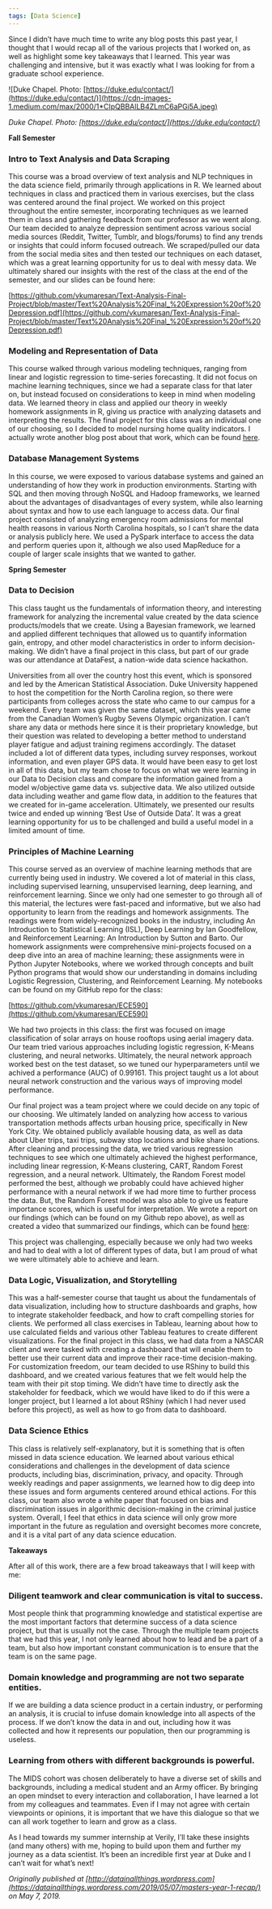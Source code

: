 ```yaml
---
tags: [Data Science]
---
```

Since I didn’t have much time to write any blog posts this past year, I thought that I would recap all of the various projects that I worked on, as well as highlight some key takeaways that I learned. This year was challenging and intensive, but it was exactly what I was looking for from a graduate school experience.

![Duke Chapel. Photo: [https://duke.edu/contact/](https://duke.edu/contact/)](https://cdn-images-1.medium.com/max/2000/1*CIpQBBAlLB4ZLmC6aPGi5A.jpeg)

*Duke Chapel. Photo: [https://duke.edu/contact/](https://duke.edu/contact/)*


**Fall Semester**

### Intro to Text Analysis and Data Scraping

This course was a broad overview of text analysis and NLP techniques in the data science field, primarily through applications in R. We learned about techniques in class and practiced them in various exercises, but the class was centered around the final project. We worked on this project throughout the entire semester, incorporating techniques as we learned them in class and gathering feedback from our professor as we went along. Our team decided to analyze depression sentiment across various social media sources (Reddit, Twitter, Tumblr, and blogs/forums) to find any trends or insights that could inform focused outreach. We scraped/pulled our data from the social media sites and then tested our techniques on each dataset, which was a great learning opportunity for us to deal with messy data. We ultimately shared our insights with the rest of the class at the end of the semester, and our slides can be found here:

[https://github.com/vkumaresan/Text-Analysis-Final-Project/blob/master/Text%20Analysis%20Final_%20Expression%20of%20Depression.pdf](https://github.com/vkumaresan/Text-Analysis-Final-Project/blob/master/Text%20Analysis%20Final_%20Expression%20of%20Depression.pdf)

### Modeling and Representation of Data

This course walked through various modeling techniques, ranging from linear and logistic regression to time-series forecasting. It did not focus on machine learning techniques, since we had a separate class for that later on, but instead focused on considerations to keep in mind when modeling data. We learned theory in class and applied our theory in weekly homework assignments in R, giving us practice with analyzing datasets and interpreting the results. The final project for this class was an individual one of our choosing, so I decided to model nursing home quality indicators. I actually wrote another blog post about that work, which can be found [here](https://datainallthings.wordpress.com/2019/01/10/nursing-home-analysis-cms-data/).

### Database Management Systems

In this course, we were exposed to various database systems and gained an understanding of how they work in production environments. Starting with SQL and then moving through NoSQL and Hadoop frameworks, we learned about the advantages of disadvantages of every system, while also learning about syntax and how to use each language to access data. Our final project consisted of analyzing emergency room admissions for mental health reasons in various North Carolina hospitals, so I can’t share the data or analysis publicly here. We used a PySpark interface to access the data and perform queries upon it, although we also used MapReduce for a couple of larger scale insights that we wanted to gather.

**Spring Semester**

### Data to Decision

This class taught us the fundamentals of information theory, and interesting framework for analyzing the incremental value created by the data science products/models that we create. Using a Bayesian framework, we learned and applied different techniques that allowed us to quantify information gain, entropy, and other model characteristics in order to inform decision-making. We didn’t have a final project in this class, but part of our grade was our attendance at DataFest, a nation-wide data science hackathon.

Universities from all over the country host this event, which is sponsored and led by the American Statistical Association. Duke University happened to host the competition for the North Carolina region, so there were participants from colleges across the state who came to our campus for a weekend. Every team was given the same dataset, which this year came from the Canadian Women’s Rugby Sevens Olympic organization. I can’t share any data or methods here since it is their proprietary knowledge, but their question was related to developing a better method to understand player fatigue and adjust training regimens accordingly. The dataset included a lot of different data types, including survey responses, workout information, and even player GPS data. It would have been easy to get lost in all of this data, but my team chose to focus on what we were learning in our Data to Decision class and compare the information gained from a model w/objective game data vs. subjective data. We also utilized outside data including weather and game flow data, in addition to the features that we created for in-game acceleration. Ultimately, we presented our results twice and ended up winning ‘Best Use of Outside Data’. It was a great learning opportunity for us to be challenged and build a useful model in a limited amount of time.

### Principles of Machine Learning

This course served as an overview of machine learning methods that are currently being used in industry. We covered a lot of material in this class, including supervised learning, unsupervised learning, deep learning, and reinforcement learning. Since we only had one semester to go through all of this material, the lectures were fast-paced and informative, but we also had opportunity to learn from the readings and homework assignments. The readings were from widely-recognized books in the industry, including An Introduction to Statistical Learning (ISL), Deep Learning by Ian Goodfellow, and Reinforcement Learning: An Introduction by Sutton and Barto. Our homework assignments were comprehensive mini-projects focused on a deep dive into an area of machine learning; these assignments were in Python Jupyter Notebooks, where we worked through concepts and built Python programs that would show our understanding in domains including Logistic Regression, Clustering, and Reinforcement Learning. My notebooks can be found on my GitHub repo for the class:

[https://github.com/vkumaresan/ECE590](https://github.com/vkumaresan/ECE590)

We had two projects in this class: the first was focused on image classification of solar arrays on house rooftops using aerial imagery data. Our team tried various approaches including logistic regression, K-Means clustering, and neural networks. Ultimately, the neural network approach worked best on the test dataset, so we tuned our hyperparameters until we achived a performance (AUC) of 0.99161. This project taught us a lot about neural network construction and the various ways of improving model performance.

Our final project was a team project where we could decide on any topic of our choosing. We ultimately landed on analyzing how access to various transportation methods affects urban housing price, specifically in New York City. We obtained publicly available housing data, as well as data about Uber trips, taxi trips, subway stop locations and bike share locations. After cleaning and processing the data, we tried various regression techniques to see which one ultimately achieved the highest performance, including linear regression, K-Means clustering, CART, Random Forest regression, and a neural network. Ultimately, the Random Forest model performed the best, although we probably could have achieved higher performance with a neural network if we had more time to further process the data. But, the Random Forest model was also able to give us feature importance scores, which is useful for interpretation. We wrote a report on our findings (which can be found on my Github repo above), as well as created a video that summarized our findings, which can be found [here](https://youtu.be/Fbon8qOrJeA):

This project was challenging, especially because we only had two weeks and had to deal with a lot of different types of data, but I am proud of what we were ultimately able to achieve and learn.

### Data Logic, Visualization, and Storytelling

This was a half-semester course that taught us about the fundamentals of data visualization, including how to structure dashboards and graphs, how to integrate stakeholder feedback, and how to craft compelling stories for clients. We performed all class exercises in Tableau, learning about how to use calculated fields and various other Tableau features to create different visualizations. For the final project in this class, we had data from a NASCAR client and were tasked with creating a dashboard that will enable them to better use their current data and improve their race-time decision-making. For customization freedom, our team decided to use RShiny to build this dashboard, and we created various features that we felt would help the team with their pit stop timing. We didn’t have time to directly ask the stakeholder for feedback, which we would have liked to do if this were a longer project, but I learned a lot about RShiny (which I had never used before this project), as well as how to go from data to dashboard.

### Data Science Ethics

This class is relatively self-explanatory, but it is something that is often missed in data science education. We learned about various ethical considerations and challenges in the development of data science products, including bias, discrimination, privacy, and opacity. Through weekly readings and paper assignments, we learned how to dig deep into these issues and form arguments centered around ethical actions. For this class, our team also wrote a white paper that focused on bias and discrimination issues in algorithmic decision-making in the criminal justice system. Overall, I feel that ethics in data science will only grow more important in the future as regulation and oversight becomes more concrete, and it is a vital part of any data science education.

**Takeaways**

After all of this work, there are a few broad takeaways that I will keep with me:

### Diligent teamwork and clear communication is vital to success.

Most people think that programming knowledge and statistical expertise are the most important factors that determine success of a data science project, but that is usually not the case. Through the multiple team projects that we had this year, I not only learned about how to lead and be a part of a team, but also how important constant communication is to ensure that the team is on the same page.

### Domain knowledge and programming are not two separate entities.

If we are building a data science product in a certain industry, or performing an analysis, it is crucial to infuse domain knowledge into all aspects of the process. If we don’t know the data in and out, including how it was collected and how it represents our population, then our programming is useless.

### Learning from others with different backgrounds is powerful.

The MIDS cohort was chosen deliberately to have a diverse set of skills and backgrounds, including a medical student and an Army officer. By bringing an open mindset to every interaction and collaboration, I have learned a lot from my colleagues and teammates. Even if I may not agree with certain viewpoints or opinions, it is important that we have this dialogue so that we can all work together to learn and grow as a class.

As I head towards my summer internship at Verily, I’ll take these insights (and many others) with me, hoping to build upon them and further my journey as a data scientist. It’s been an incredible first year at Duke and I can’t wait for what’s next!

*Originally published at [http://datainallthings.wordpress.com](https://datainallthings.wordpress.com/2019/05/07/masters-year-1-recap/) on May 7, 2019.*
